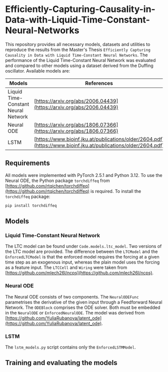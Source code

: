# Efficiently-Capturing-Causality-in-Data-with-Liquid-Time-Constant-Neural-Networks

This repository provides all necessary models, datasets and utilities to reproduce the results from the Master's Thesis `Efficiently Capturing Causality in Data with Liquid Time-Constant Neural Networks`. The performance of the Liquid Time-Constant Neural Network was evaluated and compared to other models using a dataset derived from the Duffing oscillator. Available models are:

| Models                                   | References                                                                 |
|------------------------------------------|----------------------------------------------------------------------------|
| Liquid Time-Constant Neural Network      | [https://arxiv.org/abs/2006.04439](https://arxiv.org/abs/2006.04439)       |
| Neural ODE                               | [https://arxiv.org/abs/1806.07366](https://arxiv.org/abs/1806.07366)       |
| LSTM                                     | [https://www.bioinf.jku.at/publications/older/2604.pdf](https://www.bioinf.jku.at/publications/older/2604.pdf) |


## Requirements
All models were implemented with PyTorch 2.5.1 and Python 3.12. To use the Neural ODE, the Python package `torchdiffeq` from [https://github.com/rtqichen/torchdiffeq](https://github.com/rtqichen/torchdiffeq) is required. To install the `torchdiffeq` package:
```bash
pip install torchdiffeq
```

## Models

### Liquid Time-Constant Neural Network 
The LTC model can be found under `Code.models.ltc_model`. Two versions of the LTC model are provided. The difference between the `LTCModel` and the `EnforcedLTCModel` is that the enforced model requires the forcing at a given time step as an exogenous input, whereas the plain model uses the forcing as a feature input.
The `LTCCell` and `Wiring` were taken from [https://github.com/mlech26l/ncps](https://github.com/mlech26l/ncps).

### Neural ODE
The Neural ODE consists of two components. The `NeuralODEFunc` parametrises the derivative of the given input through a Feedforward Neural Network. The `ODEBlock` comprises the ODE solver. Both must be embedded in the `NeuralODE` or `EnforcedNeuralODE`.
The model was derived from [https://github.com/YuliaRubanova/latent_ode](https://github.com/YuliaRubanova/latent_ode).

### LSTM
The `lstm_models.py` script contains only the `EnforcedLSTMModel`.

## Training and evaluating the models
